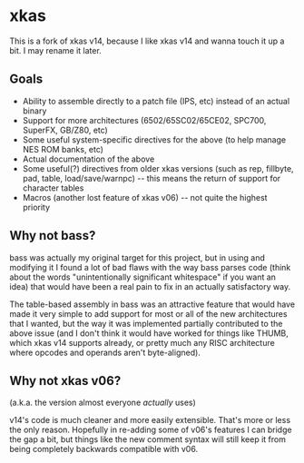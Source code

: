 # xkas

This is a fork of xkas v14, because I like xkas v14 and wanna touch it up a bit. I may rename it later.

## Goals
- Ability to assemble directly to a patch file (IPS, etc) instead of an actual binary
- Support for more architectures (6502/65SC02/65CE02, SPC700, SuperFX, GB/Z80, etc)
- Some useful system-specific directives for the above (to help manage NES ROM banks, etc)
- Actual documentation of the above
- Some useful(?) directives from older xkas versions (such as rep, fillbyte, pad, table, load/save/warnpc)
-- this means the return of support for character tables
- Macros (another lost feature of xkas v06)
-- not quite the highest priority

## Why not bass?
bass was actually my original target for this project, but in using and modifying it I found a lot of bad flaws with the way bass parses code (think about the words "unintentionally significant whitespace" if you want an idea) that would have been a real pain to fix in an actually satisfactory way.

The table-based assembly in bass was an attractive feature that would have made it very simple to add support for most or all of the new architectures that I wanted, but the way it was implemented partially contributed to the above issue (and I don't think it would have worked for things like THUMB, which xkas v14 supports already, or pretty much any RISC architecture where opcodes and operands aren't byte-aligned).

## Why not xkas v06?
(a.k.a. the version almost everyone _actually_ uses)

v14's code is much cleaner and more easily extensible. That's more or less the only reason. Hopefully in re-adding some of v06's features I can bridge the gap a bit, but things like the new comment syntax will still keep it from being completely backwards compatible with v06.
